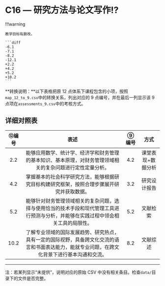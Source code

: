 # C16 — 研究方法与论文写作:interrobang:

!!!warning

    教学目标有删改。

    ```diff
    -6.1
    -7.1
    -8.2
    -12.1
    +2.2
    +4.2
    +5.2
    +10.2
    ```

**转换说明：**以下表格把原 12 点体系下课程包含的小项，按照`map_12_to_9.csv`中的转换关系，列出对应的 9 点编号，并在最后一列显示该 9 点项在`assessments_9.csv`中的考核方式。

## 详细对照表

| ⑫编号 | 表述 | ⑨编号 | 方式 |
|:---:|:---:|:---:|:---:|
| 2.2 | 能够应用数学、统计学、经济学和财务管理的基本知识、基本原理，对财务管理领域相关的复杂问题进行定性定量分析。 | 4.2 | 课堂表现+数据分析 |
| 4.2 | 掌握基本的社会科学研究方法，能够根据研究目标构建研究框架，按照合理步骤展开研究并获取数据。 | 3.2 | 研究设计报告 |
| 5.2 | 能够针对财务管理领域相关的复杂问题，选择与使用恰当的技术手段和现代管理工具进行预测与分析，并能够在实践过程中领会相关工具的局限性。 | 5.2 | 文献检索 |
| 10.2 | 了解专业领域的国际发展趋势、研究热点，具有一定的国际视野，具备跨文化交流的语言和书面表达能力，能就专业问题，在跨文化背景下进行基本沟通和交流。 | 8.2 | 文献综述 |

---

注：若某列显示“未提供”，说明对应的原始 CSV 中没有相关条目。检查`data/`目录下的文件是否完整。
